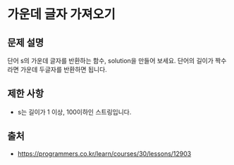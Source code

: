 # 가운데 글자 가져오기

## 문제 설명

단어 s의 가운데 글자를 반환하는 함수, solution을 만들어 보세요. 단어의 길이가 짝수라면 가운데 두글자를 반환하면 됩니다.

## 제한 사항

* s는 길이가 1 이상, 100이하인 스트링입니다.

## 출처

* https://programmers.co.kr/learn/courses/30/lessons/12903